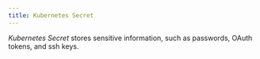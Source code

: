 ```yaml
---
title: Kubernetes Secret
---
```


*Kubernetes Secret* stores sensitive information, such as passwords, OAuth tokens, and ssh keys.
